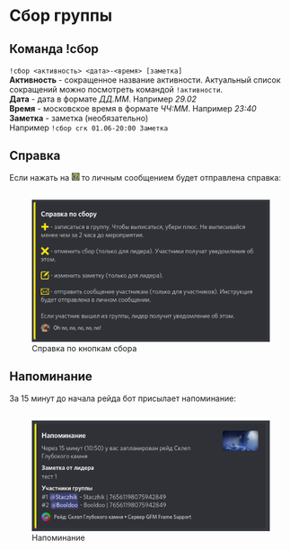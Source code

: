# Сбор группы
## Команда !сбор
`!сбор <активность> <дата>-<время> [заметка]`<br>
**Активность** - сокращенное название активности. Актуальный список сокращений можно посмотреть командой `!активности`.<br>
**Дата** - дата в формате *ДД.ММ*. Например *29.02*<br>
**Время** - московское время в формате *ЧЧ:ММ*. Например *23:40*<br>
**Заметка** - заметка (необязательно)<br>
Например `!сбор сгк 01.06-20:00 Заметка`<br>
## Справка
Если нажать на <img src="./images/question.png" style="width: 1em; height: 1em;"> то личным сообщением будет отправлена справка:<br><br>
<div class="text-center">
	<figure class="figure">
		<a href="./images/sbor-help.png" target="_blank">
			<img src="./images/sbor-help.png" class="figure-img img-fluid rounded" alt="sbor-help">
		</a>
		<figcaption class="figure-caption text-center">Справка по кнопкам сбора</figcaption>
	</figure>
</div>

## Напоминание
За 15 минут до начала рейда бот присылает напоминание:<br><br>
<div class="text-center">
	<figure class="figure">
		<a href="./images/raid-remind.png" target="_blank">
			<img src="./images/raid-remind.png" class="figure-img img-fluid rounded" alt="raid-remind">
		</a>
		<figcaption class="figure-caption text-center">Напоминание</figcaption>
	</figure>
</div>
